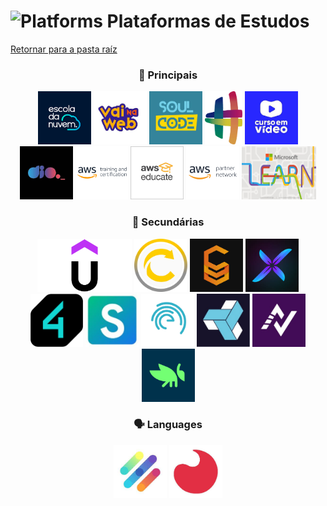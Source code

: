 <!-- # Plataformas -->
# <img src="https://raw.githubusercontent.com/Tarikul-Islam-Anik/Animated-Fluent-Emojis/master/Emojis/Hand%20gestures/Brain.png" alt="Platforms" width="45px"> Plataformas de Estudos
[Retornar para a pasta raíz](../)


<div style="text-align: center;">
    <h3 style="text-align: center;">📌 Principais</h3>
    <div style="text-align: center;">
        <img alt="edn" src="./img/edn.png" style="height:85px; width:auto;"/>
        <img alt="vnw" src="./img/vnw.jpeg" style="height:85px; width:auto;"/>
        <img alt="sca" src="./img/sca.jpeg" style="height:85px; width:auto;"/>
        <img alt="hashtag" src="./img/hashtag.png" style="height:85px; width:auto;"/>
        <img alt="cev" src="./img/cev.jpeg"style="height:85px; width:auto;"/>
        <img alt="dio" src="./img/dio.jpeg"style="height:85px; width:auto;"/>
        <img alt="aws_skill_builder" src="./img/aws_skill_builder.png"style="height:85px; width:auto;"/>
        <img alt="aws_educate" src="./img/aws_educate.jpg"style="height:85px; width:auto;"/>
        <img alt="aws_partner" src="./img/apn.png"style="height:85px; width:auto;"/>
        <img alt="msft_learn" src="./img/msft_learn.jpg" style="height:85px; width:auto;"/>
    </div>
</div>

<div style="text-align: center;">
    <h3 style="text-align: center;">📎 Secundárias</h3>
    <div style="text-align: center;">
        <img alt="udemy" src="./img/udemy2.png" style="height:85px; width:auto;"/>
        <img alt="full_cycle" src="./img/full_cycle.jpg" style="height:85px; width:auto;"/>
        <img alt="cloud_treinamentos" src="./img/cloud_treinamentos.jpg" style="height:85px; width:auto;"/>
        <img alt="xperiun" src="./img/xperiun.jpeg" style="height:85px; width:auto;"/>
        <img alt="4linux" src="./img/4.linux.png" style="height:85px; width:auto;"/>
        <img alt="simplifica_treinamentos" src="./img/simplifica_treinamentos.png" style="height:85px; width:auto;"/>
        <img alt="empowerdata" src="./img/empowerdata.jpg" style="height:85px; width:auto;"/>
        <img alt="cubo_tres" src="./img/cubo_tres.jpeg" style="height:85px; width:auto;"/>
        <img alt="atlantico_avanti" src="./img/avanti.jpeg" style="height:85px; width:auto;"/>
        <img alt="grasshoper" src="./img/grasshoper.png" style="height:85px; width:auto;"/>
    </div>
</div>

<div style="text-align: center;">
    <h3 style="text-align: center;">🗣️ Languages</h3>
    <div style="text-align: center;">
        <img alt="lingopass" src="./img/language/lingopass.jpeg" style="height:85px; width:auto;"/>
        <img alt="acbeu" src="./img/language/acbeu.jpeg" style="height:85px; width:auto;"/>
    </div>
</div>
